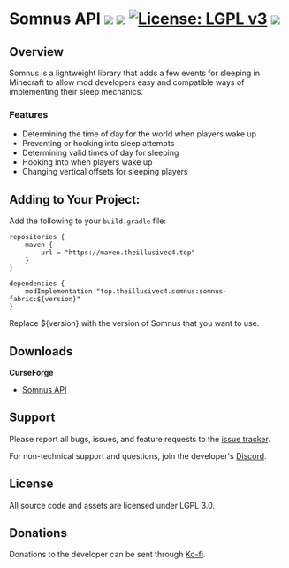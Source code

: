 # Somnus API [![](http://cf.way2muchnoise.eu/versions/somnus.svg)](https://www.curseforge.com/minecraft/mc-mods/somnus) [![](http://cf.way2muchnoise.eu/short_somnus_downloads.svg)](https://www.curseforge.com/minecraft/mc-mods/somnus/files) [![License: LGPL v3](https://img.shields.io/badge/License-LGPL%20v3-blue.svg?&style=flat-square)](https://www.gnu.org/licenses/lgpl-3.0) [![](https://img.shields.io/discord/500852157503766538.svg?color=green&label=Discord&style=flat-square)](https://discord.gg/JWgrdwt)

## Overview

Somnus is a lightweight library that adds a few events for sleeping in Minecraft to allow mod
developers easy and compatible ways of implementing their sleep mechanics.

### Features
- Determining the time of day for the world when players wake up
- Preventing or hooking into sleep attempts
- Determining valid times of day for sleeping
- Hooking into when players wake up
- Changing vertical offsets for sleeping players

## Adding to Your Project:

Add the following to your `build.gradle` file:

```
repositories {
    maven {
        url = "https://maven.theillusivec4.top"
    }
}

dependencies {
    modImplementation "top.theillusivec4.somnus:somnus-fabric:${version}"
}
```

Replace ${version} with the version of Somnus that you want to use.

## Downloads

**CurseForge**
- [Somnus API](https://www.curseforge.com/minecraft/mc-mods/somnus/files)

## Support

Please report all bugs, issues, and feature requests to the
[issue tracker](https://github.com/TheIllusiveC4/Somnus/issues).

For non-technical support and questions, join the developer's [Discord](https://discord.gg/JWgrdwt).

## License

All source code and assets are licensed under LGPL 3.0.

## Donations

Donations to the developer can be sent through [Ko-fi](https://ko-fi.com/C0C1NL4O).

